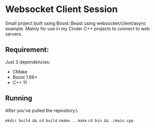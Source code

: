 # Websocket Client Session 

Small project built using Boost::Beast using websocket/client/async example. Mainly for use in my Cinder C++ projects to connect to web servers.

## Requirement:
Just 3 dependencies:
- CMake
- Boost 1.66+
- C++ 11

## Running 
After you've pulled the repository:\

`mkdir build && cd build`
`cmake ..`
`make`
`cd bin && ./main.cpp`
